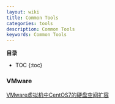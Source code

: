 ```yaml
---
layout: wiki
title: Common Tools
categories: tools
description: Common Tools
keywords: Common Tools
---
```


**目录**

* TOC
{:toc}

### VMware

[VMware虚拟机中CentOS7的硬盘空间扩容](https://www.cnblogs.com/Sungeek/p/9084510.html)
